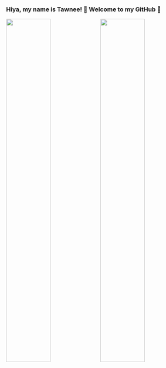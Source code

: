 ### Hiya, my name is Tawnee! 👋 Welcome to my GitHub 🏯

<div>
 <img style="display:inline-block" src="https://github-readme-stats.vercel.app/api/?username=tawneeh&show_icons=true&theme=synthwave&hide_border=true" width="49%"/>
 <img style="display:inline-block; float:right" src="https://github-readme-stats.vercel.app/api/top-langs/?username=tawneeh&show_icons=true&theme=synthwave&layout=compact&hide_border=true&hide=smalltalk" width="49%"/>
</div>

<!--
**tawneeh/tawneeh** is a ✨ _special_ ✨ repository because its `README.md` (this file) appears on your GitHub profile.

Here are some ideas to get you started:

- 🔭 I’m currently working on ...
- 🌱 I’m currently learning ...
- 👯 I’m looking to collaborate on ...
- 🤔 I’m looking for help with ...
- 💬 Ask me about ...
- 📫 How to reach me: ...
- 😄 Pronouns: ...
- ⚡ Fun fact: ...
-->
